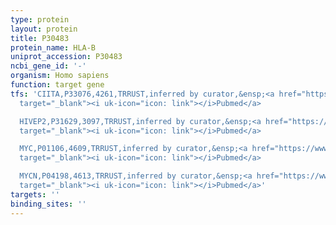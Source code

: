 ```yaml
---
type: protein
layout: protein
title: P30483
protein_name: HLA-B
uniprot_accession: P30483
ncbi_gene_id: '-'
organism: Homo sapiens
function: target gene
tfs: 'CIITA,P33076,4261,TRRUST,inferred by curator,&ensp;<a href="https://www.ncbi.nlm.nih.gov/pubmed/?term=11053628%5Buid%5D"
  target="_blank"><i uk-icon="icon: link"></i>Pubmed</a>

  HIVEP2,P31629,3097,TRRUST,inferred by curator,&ensp;<a href="https://www.ncbi.nlm.nih.gov/pubmed/?term=1409593%5Buid%5D"
  target="_blank"><i uk-icon="icon: link"></i>Pubmed</a>

  MYC,P01106,4609,TRRUST,inferred by curator,&ensp;<a href="https://www.ncbi.nlm.nih.gov/pubmed/?term=8206526%5Buid%5D"
  target="_blank"><i uk-icon="icon: link"></i>Pubmed</a>

  MYCN,P04198,4613,TRRUST,inferred by curator,&ensp;<a href="https://www.ncbi.nlm.nih.gov/pubmed/?term=8895520%5Buid%5D"
  target="_blank"><i uk-icon="icon: link"></i>Pubmed</a>'
targets: ''
binding_sites: ''
---
```


